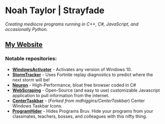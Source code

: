# Noah Taylor | Strayfade
*Creating mediocre programs running in C++, C#, JavaScript, and occasionally Python.*
## [**My Website**](https://strayfade.github.io/)

### Notable repositories:
 - [**WindowsActivator**](https://github.com/Strayfade/WindowsActivator) - Activates any version of Windows 10.
 - [**StormTracker**](https://github.com/Strayfade/StormTracker) - Uses Fortnite replay diagnostics to predict where the next storm will be!
 - [**Neuron**](https://github.com/Strayfade/Neuron) - High-Performance, bloat free browser coded in C#
 - [**WebScraping**](https://github.com/Strayfade/WebScraping) - Open-Source (and easy to use) customizable Javascript application to pull information from the internet.
 - [**CenterTaskbar**](https://github.com/Strayfade/CenterTaskbar) - (*Forked from mdhiggins/CenterTaskbar*) Center Windows Taskbar Icons.
 - [**ProgramHider**](https://github.com/Strayfade/ProgramHider) - Hides Programs Bruv. Hide your programs from your classmates, teachers, bosses, and colleagues with this nifty thing.
 
